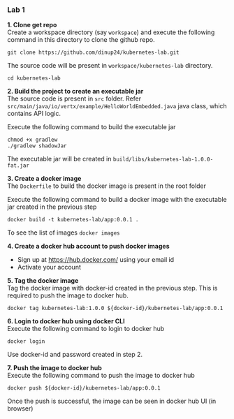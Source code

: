 ### Lab 1  

**1. Clone get repo**  
Create a workspace directory (say `workspace`) and execute the following command in this directory to clone the github repo.

```
git clone https://github.com/dinup24/kubernetes-lab.git
```

The source code will be present in `workspace/kubernetes-lab` directory. 
```
cd kubernetes-lab
```

**2. Build the project to create an executable jar**   
The source code is present in `src` folder. Refer `src/main/java/io/vertx/example/HelloWorldEmbedded.java` java class, which contains API logic.  

Execute the following command to build the executable jar
```
chmod +x gradlew
./gradlew shadowJar
```

The executable jar will be created in `build/libs/kubernetes-lab-1.0.0-fat.jar`  

**3. Create a docker image**  
The `Dockerfile` to build the docker image is present in the root folder

Execute the following command to build a docker image with the executable jar created in the previous step
```
docker build -t kubernetes-lab/app:0.0.1 .
```

To see the list of images `docker images`

**4. Create a docker hub account to push docker images**  
- Sign up at https://hub.docker.com/ using your email id
- Activate your account

**5. Tag the docker image**  
Tag the docker image with docker-id created in the previous step. This is required to push the image to docker hub.
```
docker tag kubernetes-lab:1.0.0 ${docker-id}/kubernetes-lab/app:0.0.1
```

**6. Login to docker hub using docker CLI**  
Execute the following command to login to docker hub
```
docker login
```
Use docker-id and password created in step 2.

**7. Push the image to docker hub**  
Execute the following command to push the image to docker hub
```
docker push ${docker-id}/kubernetes-lab/app:0.0.1
```

Once the push is successful, the image can be seen in docker hub UI (in browser)



